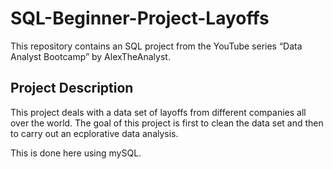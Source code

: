 # SQL-Beginner-Project-Layoffs
This repository contains an SQL project from the YouTube series “Data Analyst Bootcamp” by AlexTheAnalyst. 

## Project Description
This project deals with a data set of layoffs from different companies all over the world. 
The goal of this project is first to clean the data set and then to carry out an ecplorative data analysis. 

This is done here using mySQL. 
